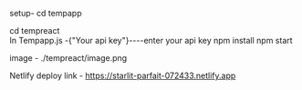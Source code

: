 
setup-
cd tempapp

cd tempreact  
In Tempapp.js -{"Your api key"}----enter your api key
npm install
npm start


image -  ./tempreact/image.png


Netlify deploy link -  https://starlit-parfait-072433.netlify.app


